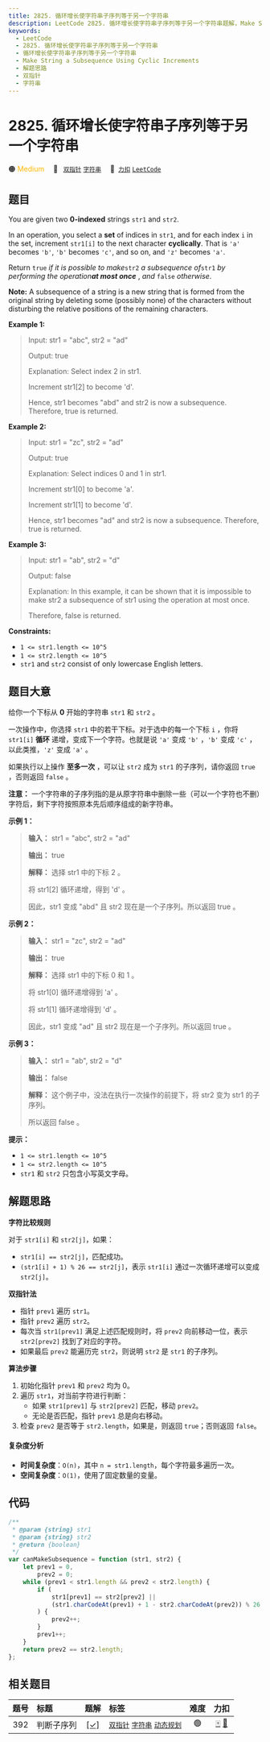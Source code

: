 ```yaml
---
title: 2825. 循环增长使字符串子序列等于另一个字符串
description: LeetCode 2825. 循环增长使字符串子序列等于另一个字符串题解，Make String a Subsequence Using Cyclic Increments，包含解题思路、复杂度分析以及完整的 JavaScript 代码实现。
keywords:
  - LeetCode
  - 2825. 循环增长使字符串子序列等于另一个字符串
  - 循环增长使字符串子序列等于另一个字符串
  - Make String a Subsequence Using Cyclic Increments
  - 解题思路
  - 双指针
  - 字符串
---
```


# 2825. 循环增长使字符串子序列等于另一个字符串

🟠 <font color=#ffb800>Medium</font>&emsp; 🔖&ensp; [`双指针`](/tag/two-pointers.md) [`字符串`](/tag/string.md)&emsp; 🔗&ensp;[`力扣`](https://leetcode.cn/problems/make-string-a-subsequence-using-cyclic-increments) [`LeetCode`](https://leetcode.com/problems/make-string-a-subsequence-using-cyclic-increments)

## 题目

You are given two **0-indexed** strings `str1` and `str2`.

In an operation, you select a **set** of indices in `str1`, and for each index
`i` in the set, increment `str1[i]` to the next character **cyclically**. That
is `'a'` becomes `'b'`, `'b'` becomes `'c'`, and so on, and `'z'` becomes
`'a'`.

Return `true` _if it is possible to make_`str2` _a subsequence of_`str1` _by
performing the operation**at most once**_ , _and_ `false` _otherwise_.

**Note:** A subsequence of a string is a new string that is formed from the
original string by deleting some (possibly none) of the characters without
disturbing the relative positions of the remaining characters.

**Example 1:**

> Input: str1 = "abc", str2 = "ad"
>
> Output: true
>
> Explanation: Select index 2 in str1.
>
> Increment str1[2] to become 'd'.
>
> Hence, str1 becomes "abd" and str2 is now a subsequence. Therefore, true is returned.

**Example 2:**

> Input: str1 = "zc", str2 = "ad"
>
> Output: true
>
> Explanation: Select indices 0 and 1 in str1.
>
> Increment str1[0] to become 'a'.
>
> Increment str1[1] to become 'd'.
>
> Hence, str1 becomes "ad" and str2 is now a subsequence. Therefore, true is returned.

**Example 3:**

> Input: str1 = "ab", str2 = "d"
>
> Output: false
>
> Explanation: In this example, it can be shown that it is impossible to make str2 a subsequence of str1 using the operation at most once.
>
> Therefore, false is returned.

**Constraints:**

- `1 <= str1.length <= 10^5`
- `1 <= str2.length <= 10^5`
- `str1` and `str2` consist of only lowercase English letters.

## 题目大意

给你一个下标从 **0** 开始的字符串 `str1` 和 `str2` 。

一次操作中，你选择 `str1` 中的若干下标。对于选中的每一个下标 `i` ，你将 `str1[i]` **循环** 递增，变成下一个字符。也就是说
`'a'` 变成 `'b'` ，`'b'` 变成 `'c'` ，以此类推，`'z'` 变成 `'a'` 。

如果执行以上操作 **至多一次** ，可以让 `str2` 成为 `str1` 的子序列，请你返回 `true` ，否则返回 `false` 。

**注意：** 一个字符串的子序列指的是从原字符串中删除一些（可以一个字符也不删）字符后，剩下字符按照原本先后顺序组成的新字符串。

**示例 1：**

> **输入：** str1 = "abc", str2 = "ad"
>
> **输出：** true
>
> **解释：** 选择 str1 中的下标 2 。
>
> 将 str1[2] 循环递增，得到 'd' 。
>
> 因此，str1 变成 "abd" 且 str2 现在是一个子序列。所以返回 true 。

**示例 2：**

> **输入：** str1 = "zc", str2 = "ad"
>
> **输出：** true
>
> **解释：** 选择 str1 中的下标 0 和 1 。
>
> 将 str1[0] 循环递增得到 'a' 。
>
> 将 str1[1] 循环递增得到 'd' 。
>
> 因此，str1 变成 "ad" 且 str2 现在是一个子序列。所以返回 true 。

**示例 3：**

> **输入：** str1 = "ab", str2 = "d"
>
> **输出：** false
>
> **解释：** 这个例子中，没法在执行一次操作的前提下，将 str2 变为 str1 的子序列。
>
> 所以返回 false 。

**提示：**

- `1 <= str1.length <= 10^5`
- `1 <= str2.length <= 10^5`
- `str1` 和 `str2` 只包含小写英文字母。

## 解题思路

**字符比较规则**

对于 `str1[i]` 和 `str2[j]`，如果：

- `str1[i] == str2[j]`，匹配成功。
- `(str1[i] + 1) % 26 == str2[j]`，表示 `str1[i]` 通过一次循环递增可以变成 `str2[j]`。

**双指针法**

- 指针 `prev1` 遍历 `str1`。
- 指针 `prev2` 遍历 `str2`。
- 每次当 `str1[prev1]` 满足上述匹配规则时，将 `prev2` 向前移动一位，表示 `str2[prev2]` 找到了对应的字符。
- 如果最后 `prev2` 能遍历完 `str2`，则说明 `str2` 是 `str1` 的子序列。

**算法步骤**

1. 初始化指针 `prev1` 和 `prev2` 均为 0。
2. 遍历 `str1`，对当前字符进行判断：
   - 如果 `str1[prev1]` 与 `str2[prev2]` 匹配，移动 `prev2`。
   - 无论是否匹配，指针 `prev1` 总是向右移动。
3. 检查 `prev2` 是否等于 `str2.length`，如果是，则返回 `true`；否则返回 `false`。

#### 复杂度分析

- **时间复杂度**：`O(n)`，其中 `n = str1.length`，每个字符最多遍历一次。
- **空间复杂度**：`O(1)`，使用了固定数量的变量。

## 代码

```javascript
/**
 * @param {string} str1
 * @param {string} str2
 * @return {boolean}
 */
var canMakeSubsequence = function (str1, str2) {
	let prev1 = 0,
		prev2 = 0;
	while (prev1 < str1.length && prev2 < str2.length) {
		if (
			str1[prev1] == str2[prev2] ||
			(str1.charCodeAt(prev1) + 1 - str2.charCodeAt(prev2)) % 26 == 0
		) {
			prev2++;
		}
		prev1++;
	}
	return prev2 == str2.length;
};
```

## 相关题目

<!-- prettier-ignore -->
| 题号 | 标题 | 题解 | 标签 | 难度 | 力扣 |
| :------: | :------ | :------: | :------ | :------: | :------: |
| 392 | 判断子序列 | [[✓]](/problem/0392.md) |  [`双指针`](/tag/two-pointers.md) [`字符串`](/tag/string.md) [`动态规划`](/tag/dynamic-programming.md) | 🟢 | [🀄️](https://leetcode.cn/problems/is-subsequence) [🔗](https://leetcode.com/problems/is-subsequence) |